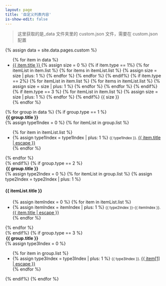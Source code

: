 ```yaml
---
layout: page
title: '自定义列表内容'
is-show-edit: false
---
```


> 这里获取的是\_data 文件夹里的 custom.json 文件，需要在 custom.json 配置

<!-- 注意：：：下面这一句是数据源 -->

{% assign data = site.data.pages.custom %}

<!-- 不想要标签可以注释掉以下代码片段 -->
<div class="site-tags">
    <ul class="nav">
        {% for item in data %}
            <li>
                <a href="#{{ item.title | replace:' ','-' }}" title="{{ item.title }}">
                {{ item.title }}
                </a>
                {% assign size = 0 %}
                {% if item.type == 1%}
                    {% for itemList in item.list %}
                        {% for items in itemList.list %}
                            {% assign size = size | plus: 1 %}
                        {% endfor %}
                    {% endfor %}
                {% endif%}
                 {% if item.type == 2%}
                    {% for itemList in item.list %}
                        {% for items in itemList.list %}
                            {% assign size = size | plus: 1 %}
                        {% endfor %}
                    {% endfor %}
                {% endif%}
                {% if item.type == 3 %}
                    {% for itemList in item.list %}
                        {% assign size = size | plus: 1 %}
                    {% endfor %}
                {% endif%}
                <span>{{ size }}</span>
            </li>
        {% endfor %}
    </ul>
</div>

<div>
    {% for group in data %}
        <!-- start type = 1 -->
        {% if group.type == 1 %}
        <div class="site-page-list">
            <legend id="{{ group.title | replace:' ','-' }}">
                <b>{{ group.title }}</b>
            </legend>
            {% assign type1Index = 0 %}
            {% for itemList in group.list %}
                <ul class="list">
                    {% for item in itemList.list %}
                    <li>
                        {% assign type1Index = type1Index | plus: 1 %}
                            <small>
                                {{ type1Index }}.
                            </small>
                            <a class="post-link"
                                href="{{ site.baseurl }}{{ itemList.basePath }}{{ item.path }}"
                                title="{{ item.title | escape }}"
                                >
                                {{ item.title | escape }}
                            </a>
                        </li>
                    {% endfor %}
                </ul>
            {% endfor %}
        </div>
        {% endif%}
        <!-- end type = 1 -->
        <!-- start type = 2 -->
        {% if group.type == 2 %}
        <div class="site-page-list">
            <legend id="{{ group.title | replace:' ','-' }}">
                <b>{{ group.title }}</b>
            </legend>
            {% assign type2Index = 0 %}
            {% for itemList in group.list %}
                {% assign type2Index = type2Index | plus: 1 %}
                <h4>{{ itemList.title }}</h4>
                <ul class="list">
                    {% assign itemIndex = 0 %}
                    {% for item in itemList.list %}
                    <li>
                        {% assign itemIndex = itemIndex | plus: 1 %}
                            <small>
                            {{ type2Index }}-{{ itemIndex }}.
                            </small>
                            <a class="post-link"
                                href="{{ site.baseurl }}{{ itemList.basePath }}{{ item.path }}"
                                title="{{ item.title | escape }}"
                                >
                                {{ item.title | escape }}
                            </a>
                        </li>
                    {% endfor %}
                </ul>
            {% endfor %}
        </div>
        {% endif%}
        <!-- end type = 2 -->
        <!-- start type = 3 -->
        {% if group.type == 3 %}
         <div class="site-page-list">
            <legend id="{{ group.title | replace:' ','-' }}">
                <b>{{ group.title }}</b>
            </legend>
             {% assign type3Index = 0 %}
            <ul class="list">
                {% for item in group.list %}
                    <li>
                        {% assign type3Index = type3Index | plus: 1 %}
                            <small>
                                {{ type3Index }}.
                            </small>
                            <a class="post-link"
                                href="{{ site.baseurl }}{{ group.basePath }}{{ item[0] }}"
                                title="{{ item[1] | escape }}"
                                >
                                {{ item[1] | escape }}
                            </a>
                        </li>
                {% endfor %}
            </ul>
        </div>
        {% endif%}
        <!-- end type = 3 -->
    {% endfor %}
</div>
